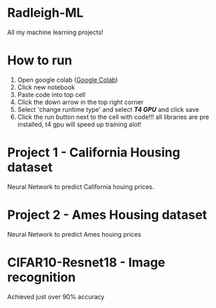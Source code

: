 # Radleigh-ML
All my machine learning projects!

# How to run
1. Open google colab ([Google Colab](https://colab.research.google.com/))
2. Click new notebook
3. Paste code into top cell
4. Click the down arrow in the top right corner
5. Select 'change runtime type' and select ***T4 GPU*** and click save
6. Click the run button next to the cell with code!!!
all libraries are pre installed, t4 gpu will speed up training alot!

# Project 1 - California Housing dataset
Neural Network to predict California houing prices.
# Project 2 - Ames Housing dataset
Neural Network to predict Ames houing prices
# CIFAR10-Resnet18 - Image recognition
Achieved just over 90% accuracy
